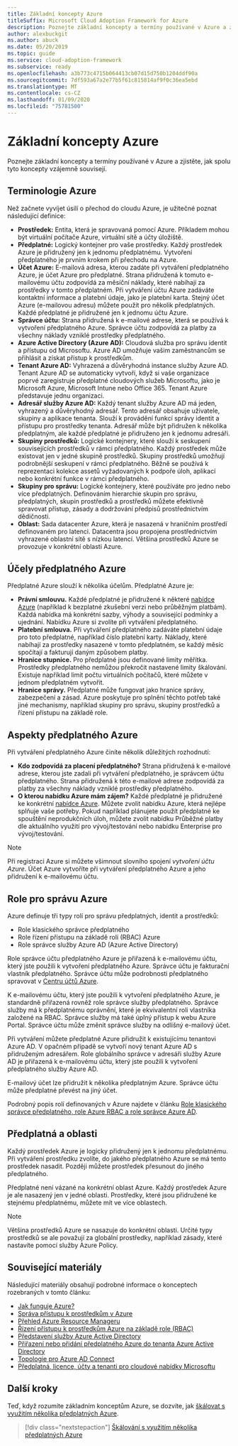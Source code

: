 ```yaml
---
title: Základní koncepty Azure
titleSuffix: Microsoft Cloud Adoption Framework for Azure
description: Poznejte základní koncepty a termíny používané v Azure a zjistěte, jak spolu tyto koncepty vzájemně souvisejí.
author: alexbuckgit
ms.author: abuck
ms.date: 05/20/2019
ms.topic: guide
ms.service: cloud-adoption-framework
ms.subservice: ready
ms.openlocfilehash: a3b773c4715b064413cb07d15d750b1204ddf90a
ms.sourcegitcommit: 7df593a67a2e77b5f61c815814af9f0c36ea5ebd
ms.translationtype: MT
ms.contentlocale: cs-CZ
ms.lasthandoff: 01/09/2020
ms.locfileid: "75781500"
---
```

# <a name="azure-fundamental-concepts"></a>Základní koncepty Azure

Poznejte základní koncepty a termíny používané v Azure a zjistěte, jak spolu tyto koncepty vzájemně souvisejí.

## <a name="azure-terminology"></a>Terminologie Azure

Než začnete vyvíjet úsilí o přechod do cloudu Azure, je užitečné poznat následující definice:

- **Prostředek:** Entita, která je spravovaná pomocí Azure. Příkladem mohou být virtuální počítače Azure, virtuální sítě a účty úložiště.
- **Předplatné:** Logický kontejner pro vaše prostředky. Každý prostředek Azure je přidružený jen k jednomu předplatnému. Vytvoření předplatného je prvním krokem při přechodu na Azure.
- **Účet Azure:** E-mailová adresa, kterou zadáte při vytváření předplatného Azure, je účet Azure pro předplatné. Strana přidružená k tomuto e-mailovému účtu zodpovídá za měsíční náklady, které nabíhají za prostředky v tomto předplatném. Při vytváření účtu Azure zadáváte kontaktní informace a platební údaje, jako je platební karta. Stejný účet Azure (e-mailovou adresu) můžete použít pro několik předplatných. Každé předplatné je přidružené jen k jednomu účtu Azure.
- **Správce účtu:** Strana přidružená k e-mailové adrese, která se používá k vytvoření předplatného Azure. Správce účtu zodpovídá za platby za všechny náklady vzniklé prostředky předplatného.
- **Azure Active Directory (Azure AD):** Cloudová služba pro správu identit a přístupu od Microsoftu. Azure AD umožňuje vašim zaměstnancům se přihlásit a získat přístup k prostředkům.
- **Tenant Azure AD:** Vyhrazená a důvěryhodná instance služby Azure AD. Tenant Azure AD se automaticky vytvoří, když si vaše organizace poprvé zaregistruje předplatné cloudových služeb Microsoftu, jako je Microsoft Azure, Microsoft Intune nebo Office 365. Tenant Azure představuje jednu organizaci.
- **Adresář služby Azure AD:** Každý tenant služby Azure AD má jeden, vyhrazený a důvěryhodný adresář. Tento adresář obsahuje uživatele, skupiny a aplikace tenanta. Slouží k provádění funkcí správy identit a přístupu pro prostředky tenanta. Adresář může být přidružen k několika předplatným, ale každé předplatné je přidruženo jen k jednomu adresáři.
- **Skupiny prostředků:** Logické kontejnery, které slouží k seskupení souvisejících prostředků v rámci předplatného. Každý prostředek může existovat jen v jedné skupině prostředků. Skupiny prostředků umožňují podrobnější seskupení v rámci předplatného. Běžně se používá k reprezentaci kolekce assetů vyžadovaných k podpoře úloh, aplikací nebo konkrétní funkce v rámci předplatného.
- **Skupiny pro správu:** Logické kontejnery, které používáte pro jedno nebo více předplatných. Definováním hierarchie skupin pro správu, předplatných, skupin prostředků a prostředků můžete efektivně spravovat přístup, zásady a dodržování předpisů prostřednictvím dědičnosti.
- **Oblast:** Sada datacenter Azure, která je nasazená v hraničním prostředí definovaném pro latenci. Datacentra jsou propojena prostřednictvím vyhrazené oblastní sítě s nízkou latencí. Většina prostředků Azure se provozuje v konkrétní oblasti Azure.

## <a name="azure-subscription-purposes"></a>Účely předplatného Azure

Předplatné Azure slouží k několika účelům. Předplatné Azure je:

- **Právní smlouvu.** Každé předplatné je přidružené k některé [nabídce Azure](https://azure.microsoft.com/support/legal/offer-details) (například k bezplatné zkušební verzi nebo průběžným platbám). Každá nabídka má konkrétní sazby, výhody a související podmínky a ujednání. Nabídku Azure si zvolíte při vytváření předplatného.
- **Platební smlouva.** Při vytváření předplatného zadáváte platební údaje pro toto předplatné, například číslo platební karty. Náklady, které nabíhají za prostředky nasazené v tomto předplatném, se každý měsíc spočítají a fakturují daným způsobem platby.
- **Hranice stupnice.** Pro předplatné jsou definované limity měřítka. Prostředky předplatného nemůžou překročit nastavené limity škálování. Existuje například limit počtu virtuálních počítačů, které můžete v jednom předplatném vytvořit.
- **Hranice správy.** Předplatné může fungovat jako hranice správy, zabezpečení a zásad. Azure poskytuje pro splnění těchto potřeb také jiné mechanismy, například skupiny pro správu, skupiny prostředků a řízení přístupu na základě role.

## <a name="azure-subscription-considerations"></a>Aspekty předplatného Azure

Při vytváření předplatného Azure činíte několik důležitých rozhodnutí:

- **Kdo zodpovídá za placení předplatného?** Strana přidružená k e-mailové adrese, kterou jste zadali při vytváření předplatného, je správcem účtu předplatného. Strana přidružená k této e-mailové adrese zodpovídá za platby za všechny náklady vzniklé prostředky předplatného.
- **O kterou nabídku Azure mám zájem?** Každé předplatné je přidružené ke konkrétní [nabídce Azure](https://azure.microsoft.com/support/legal/offer-details). Můžete zvolit nabídku Azure, která nejlépe splňuje vaše potřeby. Pokud například plánujete použít předplatné ke spouštění neprodukčních úloh, můžete zvolit nabídku Průběžné platby dle aktuálního využití pro vývoj/testování nebo nabídku Enterprise pro vývoj/testování.

> [!NOTE]
> Při registraci Azure si můžete všimnout slovního spojení *vytvoření účtu Azure*. Účet Azure vytvoříte při vytváření předplatného Azure a jeho přidružení k e-mailovému účtu.

## <a name="azure-administrative-roles"></a>Role pro správu Azure

Azure definuje tři typy rolí pro správu předplatných, identit a prostředků:

- Role klasického správce předplatného
- Role řízení přístupu na základě rolí (RBAC) Azure
- Role správce služby Azure AD (Azure Active Directory)

Role správce účtu předplatného Azure je přiřazená k e-mailovému účtu, který jste použili k vytvoření předplatného Azure. Správce účtu je fakturační vlastník předplatného. Správce účtu může podrobnosti předplatného spravovat v [Centru účtů Azure](https://account.azure.com/Subscriptions).

K e-mailovému účtu, který jste použili k vytvoření předplatného Azure, je standardně přiřazená rovněž role správce služby předplatného. Správce služby má k předplatnému oprávnění, které je ekvivalentní roli vlastníka založené na RBAC. Správce služby má také úplný přístup k webu Azure Portal. Správce účtu může změnit správce služby na odlišný e-mailový účet.

Při vytváření můžete předplatné Azure přidružit k existujícímu tenantovi Azure AD. V opačném případě se vytvoří nový tenant Azure AD s přidruženým adresářem. Role globálního správce v adresáři služby Azure AD je přiřazená k e-mailovému účtu, který jste použili k vytvoření předplatného služby Azure AD.

E-mailový účet lze přidružit k několika předplatným Azure. Správce účtu může předplatné převést na jiný účet.

Podrobný popis rolí definovaných v Azure najdete v článku [Role klasického správce předplatného, role Azure RBAC a role správce Azure AD](https://docs.microsoft.com/azure/role-based-access-control/rbac-and-directory-admin-roles).

## <a name="subscriptions-and-regions"></a>Předplatná a oblasti

Každý prostředek Azure je logicky přidružený jen k jednomu předplatnému. Při vytváření prostředku zvolíte, do jakého předplatného Azure se má tento prostředek nasadit. Později můžete prostředek přesunout do jiného předplatného.

Předplatné není vázané na konkrétní oblast Azure. Každý prostředek Azure je ale nasazený jen v jedné oblasti. Prostředky, které jsou přidružené ke stejnému předplatnému, můžete mít ve více oblastech.

> [!NOTE]
> Většina prostředků Azure se nasazuje do konkrétní oblasti. Určité typy prostředků se ale považují za globální prostředky, například zásady, které nastavíte pomocí služby Azure Policy.

## <a name="related-resources"></a>Související materiály

Následující materiály obsahují podrobné informace o konceptech rozebraných v tomto článku:

- [Jak funguje Azure?](../../getting-started/what-is-azure.md)
- [Správa přístupu k prostředkům v Azure](../../govern/resource-consistency/resource-access-management.md)
- [Přehled Azure Resource Manageru](https://docs.microsoft.com/azure/azure-resource-manager/resource-group-overview)
- [Řízení přístupu k prostředkům Azure na základě role (RBAC)](https://docs.microsoft.com/azure/role-based-access-control/overview)
- [Představení služby Azure Active Directory](https://docs.microsoft.com/azure/active-directory/fundamentals/active-directory-whatis)
- [Přiřazení nebo přidání předplatného Azure do tenanta Azure Active Directory](https://docs.microsoft.com/azure/active-directory/fundamentals/active-directory-how-subscriptions-associated-directory)
- [Topologie pro Azure AD Connect](https://docs.microsoft.com/azure/active-directory/hybrid/plan-connect-topologies)
- [Předplatná, licence, účty a tenanti pro cloudové nabídky Microsoftu](https://docs.microsoft.com/office365/enterprise/subscriptions-licenses-accounts-and-tenants-for-microsoft-cloud-offerings)

## <a name="next-steps"></a>Další kroky

Teď, když rozumíte základním konceptům Azure, se dozvíte, jak [škálovat s využitím několika předplatných Azure](../azure-best-practices/scaling-subscriptions.md).

> [!div class="nextstepaction"]
> [Škálování s využitím několika předplatných Azure](../azure-best-practices/scaling-subscriptions.md)
